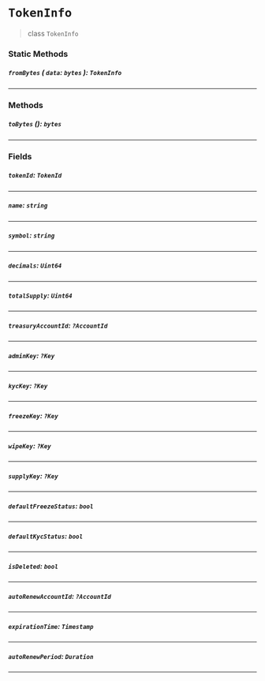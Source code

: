 # `TokenInfo`

> class `TokenInfo`

### Static Methods

##### `fromBytes` ( `data`: `bytes` ): `TokenInfo`

---

### Methods

##### `toBytes` (): `bytes`

---

### Fields

##### `tokenId`: `TokenId`

---

##### `name`: `string`

---

##### `symbol`: `string`

---

##### `decimals`: `Uint64`

---

##### `totalSupply`: `Uint64`

---

##### `treasuryAccountId`: `?AccountId`

---

##### `adminKey`: `?Key`

---

##### `kycKey`: `?Key`

---

##### `freezeKey`: `?Key`

---

##### `wipeKey`: `?Key`

---

##### `supplyKey`: `?Key`

---

##### `defaultFreezeStatus`: `bool`

---

##### `defaultKycStatus`: `bool`

---

##### `isDeleted`: `bool`

---

##### `autoRenewAccountId`: `?AccountId`

---

##### `expirationTime`: `Timestamp`

---

##### `autoRenewPeriod`: `Duration`

---
